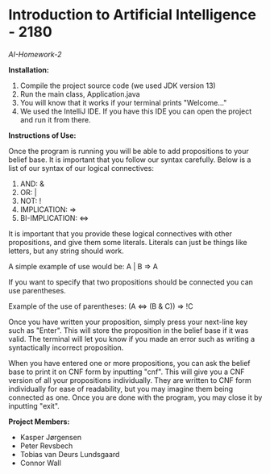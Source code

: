 # Introduction to Artificial Intelligence - 2180
*AI-Homework-2*

**Installation:**
1. Compile the project source code (we used JDK version 13)
2. Run the main class, Application.java
3. You will know that it works if your terminal prints "Welcome..."
4. We used the IntelliJ IDE. If you have this IDE you can open the project and run it from there.

**Instructions of Use:**

Once the program is running you will be able to add propositions to your belief base.
It is important that you follow our syntax carefully. Below is a list of our syntax of our logical connectives:

1. AND:             &
2. OR:              |
3. NOT:             !
4. IMPLICATION:     =>
5. BI-IMPLICATION:  <=>

It is important that you provide these logical connectives with other propositions, and give them some literals.
Literals can just be things like letters, but any string should work.

A simple example of use would be: A | B => A

If you want to specify that two propositions should be connected you can use parentheses.

Example of the use of parentheses: (A <=> (B & C)) => !C

Once you have written your proposition, simply press your next-line key such as "Enter". 
This will store the proposition in the belief base if it was valid. 
The terminal will let you know if you made an error such as writing a syntactically incorrect proposition.

When you have entered one or more propositions, you can ask the belief base to print it on CNF form by inputting "cnf".
This will give you a CNF version of all your propositions individually. 
They are written to CNF form individually for ease of readability, but you may imagine them being connected as one.
Once you are done with the program, you may close it by inputting "exit".

**Project Members:**
- Kasper Jørgensen
- Peter Revsbech
- Tobias van Deurs Lundsgaard
- Connor Wall